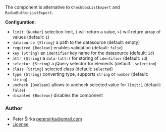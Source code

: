 The component is alternative to `CheckboxListExpert` and `RadioButtonListExpert`.

__Configuration__:

- `limit {Number}` selection limit, `1` will return a value, `>1` will return array of values (default: `1`)
- `datasource {String}` a path to the datasource (default: empty)
- `required {Boolean}` enables validation (default: `false`)
- `key {String}` an `identifier` key name for the datasource (default: `id`)
- `attr {String}` a `data-[attr]` for storing of `identifier` (default: `id`)
- `selector {String}` a jQuery selector for elements (default: `.selection`)
- `class {String}` selected class (default: `selected`)
- `type {String}` converting type, supports `string` or `number` (default: `string`)
- `uncheck {Boolean}` allows to uncheck selected value for `limit:1` (default: `false`)
- `disabled {Boolean}` disables the component

### Author

- Peter Širka <petersirka@gmail.com>
- [License](https://www.totaljs.com/license/)